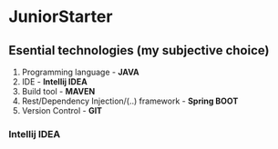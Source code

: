 # JuniorStarter

## Esential technologies (my subjective choice)
1. Programming language - **JAVA**
2. IDE - **Intellij IDEA**
3. Build tool - **MAVEN**
4. Rest/Dependency Injection/(..) framework - **Spring BOOT**
5. Version Control - **GIT**

### Intellij IDEA
